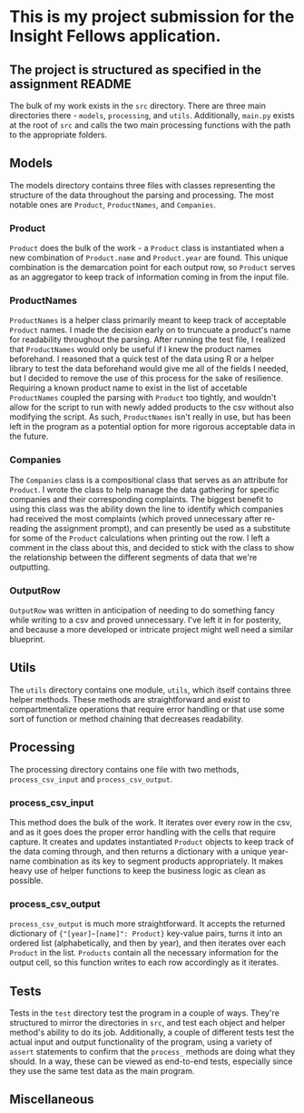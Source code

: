 # This is my project submission for the Insight Fellows application.

## The project is structured as specified in the assignment README

The bulk of my work exists in the `src` directory. There are three main
directories there - `models`, `processing`, and `utils`. Additionally, `main.py` 
exists at the root of `src` and calls the two main processing functions with the 
path to the appropriate folders. 

## Models

The models directory contains three files with classes representing
the structure of the data throughout the parsing and processing. The most notable ones are `Product`, `ProductNames`, and `Companies`. 

### Product
`Product` does the bulk of the work - a `Product` class is instantiated when a new combination of `Product.name` and `Product.year` are found. This unique combination is the demarcation point for each output row, so `Product` serves as an aggregator to keep track of information coming in from the input file.

### ProductNames
`ProductNames` is a helper class primarily meant to keep track of acceptable
`Product` names. I made the decision early on to truncuate a product's name for readability throughout the parsing. After running the test file, I realized
that `ProductNames` would only be useful if I knew the product names beforehand. I reasoned that a quick test of the data using R or a helper library to test the data beforehand would give me all of the fields I needed, but 
I decided to remove the use of this process for the sake of resilience. Requiring a known product name to exist in the list of accetable `ProductNames`
coupled the parsing with `Product` too tightly, and wouldn't allow for the script to run with newly added products to the csv without also modifying the script. As such, `ProductNames` isn't really in use, but has been left in the program as a potential option for more rigorous acceptable data in the future.

### Companies
The `Companies` class is a compositional class that serves as an attribute for `Product`. I wrote the class to help manage the data gathering for specific companies and their corresponding complaints. The biggest benefit to using this class was the ability down the line to identify which companies had received the most complaints (which proved unnecessary after re-reading the assignment prompt), and can presently be used as a substitute for some of the `Product` calculations when printing out the row. I left a comment in the class about this, and decided to stick with the class to show the relationship between the different segments of data that we're outputting.

### OutputRow
`OutputRow` was written in anticipation of needing to do something fancy while writing to a csv and proved unnecessary. I've left it in for posterity, and because a more developed or intricate project might well need a similar blueprint.


## Utils

The `utils` directory contains one module, `utils`, which itself contains three helper methods. These methods are straightforward and exist to compartmentalize operations that require error handling or that use some sort of function or method chaining that decreases readability.


## Processing

The processing directory contains one file with two methods, `process_csv_input` and `process_csv_output`. 

### process_csv_input
This method does the bulk of the work. It iterates over every row in the csv, and as it goes does the proper error handling with the cells that require capture. It creates and updates instantiated `Product` objects to keep track of the data coming through, and then returns a dictionary with a unique year-name combination as its key to segment products appropriately. It makes heavy use of helper functions to keep the business logic as clean as possible.


### process_csv_output
`process_csv_output` is much more straightforward. It accepts the returned dictionary of `{"[year]~[name]": Product}` key-value pairs, turns it into an ordered list (alphabetically, and then by year), and then iterates over each `Product` in the list. `Products` contain all the necessary information for the output cell, so this function writes to each row accordingly as it iterates.


## Tests

Tests in the `test` directory test the program in a couple of ways. They're structured to mirror the directories in `src`, and test each object and helper method's ability to do its job. Additionally, a couple of different tests test the actual input and output functionality of the program, using a variety of `assert` statements to confirm that the `process_` methods are doing what they should. In a way, these can be viewed as end-to-end tests, especially since they use the same test data as the main program.


## Miscellaneous
